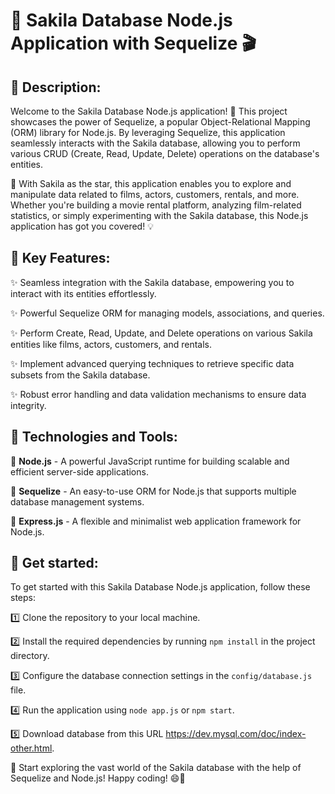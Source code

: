 # 📂 Sakila Database Node.js Application with Sequelize 🎬

## 📝 Description:
Welcome to the Sakila Database Node.js application! 🎉 This project showcases the power of Sequelize, a popular Object-Relational Mapping (ORM) library for Node.js. By leveraging Sequelize, this application seamlessly interacts with the Sakila database, allowing you to perform various CRUD (Create, Read, Update, Delete) operations on the database's entities.

🎥 With Sakila as the star, this application enables you to explore and manipulate data related to films, actors, customers, rentals, and more. Whether you're building a movie rental platform, analyzing film-related statistics, or simply experimenting with the Sakila database, this Node.js application has got you covered! 💡

## 💪 Key Features:
✨ Seamless integration with the Sakila database, empowering you to interact with its entities effortlessly.

✨ Powerful Sequelize ORM for managing models, associations, and queries.

✨ Perform Create, Read, Update, and Delete operations on various Sakila entities like films, actors, customers, and rentals.

✨ Implement advanced querying techniques to retrieve specific data subsets from the Sakila database.

✨ Robust error handling and data validation mechanisms to ensure data integrity.

## 🔧 Technologies and Tools:
🔹 __Node.js__ - A powerful JavaScript runtime for building scalable and efficient server-side applications.

🔹 __Sequelize__ - An easy-to-use ORM for Node.js that supports multiple database management systems.

🔹 __Express.js__ - A flexible and minimalist web application framework for Node.js.

## 🚀 Get started:
To get started with this Sakila Database Node.js application, follow these steps:

1️⃣ Clone the repository to your local machine.

2️⃣ Install the required dependencies by running `npm install` in the project directory.

3️⃣ Configure the database connection settings in the `config/database.js` file.

4️⃣ Run the application using `node app.js` or `npm start`.

5️⃣ Download database from this URL <https://dev.mysql.com/doc/index-other.html>.

🌟 Start exploring the vast world of the Sakila database with the help of Sequelize and Node.js! Happy coding! 😄🎉
